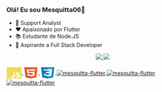### Olá! Eu sou Mesquitta06👋

- 🔭 Support Analyst
- ❤️ Apaixonado por Flutter
- 📚 Estudante de  Node.JS
- 👯 Aspirante a Full Stack Developer


<div align="center" style="display: inline_block">
  <a href="https://github.com/mesquitta06   ">
  <img height="180em"  src="https://github-readme-stats.vercel.app/api?username=mesquitta06&show_icons=true&theme=tokyonight&include_all_commits=true&count_private=true"/>
  <img height="180em" src="https://github-readme-stats.vercel.app/api/top-langs/?username=mesquitta06&layout=compact&langs_count=7&theme=tokyonight"/>
</div>
<div style="display: inline_block"><br>
  <img align="center" alt="mesquitta-Js" height="30" width="40" src="https://raw.githubusercontent.com/devicons/devicon/master/icons/javascript/javascript-plain.svg">
  <img align="center" alt="mesquitta-HTML" height="30" width="40" src="https://raw.githubusercontent.com/devicons/devicon/master/icons/html5/html5-original.svg">
  <img align="center" alt="mesquitta-CSS" height="30" width="40" src="https://raw.githubusercontent.com/devicons/devicon/master/icons/css3/css3-original.svg">
  <img  align="center" alt="mesquitta-flutter" height="30" width="40" src="https://cdn.jsdelivr.net/gh/devicons/devicon/icons/flutter/flutter-original.svg" />
  <img align="center" alt="mesquitta-flutter" height="30" width="40"  src="https://cdn.jsdelivr.net/gh/devicons/devicon/icons/nodejs/nodejs-original.svg" /> 
  <img  align="center" alt="mesquitta-flutter" height="30" width="40" src="https://cdn.jsdelivr.net/gh/devicons/devicon/icons/arduino/arduino-original-wordmark.svg" />
          
 
</div>

